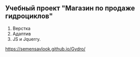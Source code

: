 ## Учебный проект "Магазин по продаже гидроциклов"

 1. Верстка
 2. Адаптив
 3. JS и Jquerry.

https://semensavlook.github.io/Gydro/
